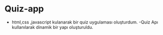 # Quiz-app

- html,css ,javascript kulanarak bir quiz uygulaması oluşturdum.
-Quiz Apı kullanılarak dinamik bir yapı oluşturuldu.